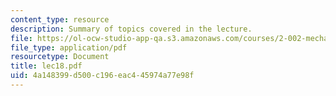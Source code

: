 ```yaml
---
content_type: resource
description: Summary of topics covered in the lecture.
file: https://ol-ocw-studio-app-qa.s3.amazonaws.com/courses/2-002-mechanics-and-materials-ii-spring-2004/4a148399d500c196eac445974a77e98f_lec18.pdf
file_type: application/pdf
resourcetype: Document
title: lec18.pdf
uid: 4a148399-d500-c196-eac4-45974a77e98f
---
```

